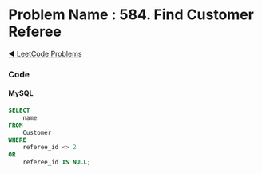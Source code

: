 # Problem Name : 584. Find Customer Referee

[:arrow_backward: LeetCode Problems](../README.md)

### Code

#### MySQL

```sql
SELECT 
    name 
FROM 
    Customer
WHERE
    referee_id <> 2
OR
    referee_id IS NULL;
```
